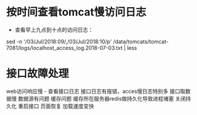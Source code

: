 # 按时间查看tomcat慢访问日志

- 查看早上九点到十点的访问日志：

sed -n '/03\/Jul\/2018:09/,/03\/Jul\/2018:10/p' /data/tomcats/tomcat-7081/logs/localhost_access_log.2018-07-03.txt  | less

# 接口故障处理


web访问响应慢 - 查看接口日志 接口日志有报错，acces慢日志特别多  接口取数据慢  数据源有问题  缓存问题  缓存所在服务器redis做持久化导致进程堵塞  关闭持久化  重启接口  页面恢复 加载速度变快

